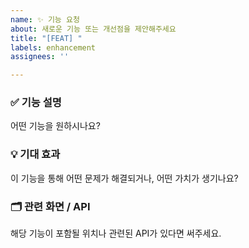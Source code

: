 ```yaml
---
name: ✨ 기능 요청
about: 새로운 기능 또는 개선점을 제안해주세요
title: "[FEAT] "
labels: enhancement
assignees: ''

---
```


### ✅ 기능 설명
어떤 기능을 원하시나요?

### 💡 기대 효과
이 기능을 통해 어떤 문제가 해결되거나, 어떤 가치가 생기나요?

### 🗂 관련 화면 / API
해당 기능이 포함될 위치나 관련된 API가 있다면 써주세요.